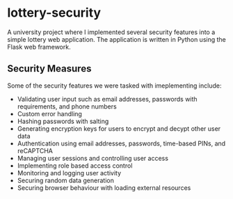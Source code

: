 # lottery-security
A university project where I implemented several security features into a simple lottery web application. The application is written in Python using 
the Flask web framework.

## Security Measures
Some of the security features we were tasked with imeplementing include:
- Validating user input such as email addresses, passwords with requirements, and phone numbers
- Custom error handling
- Hashing passwords with salting
- Generating encryption keys for users to encrypt and decypt other user data
- Authentication using email addresses, passwords, time-based PINs, and reCAPTCHA
- Managing user sessions and controlling user access
- Implementing role based access control 
- Monitoring and logging user activity
- Securing random data generation
- Securing browser behaviour with loading external resources
